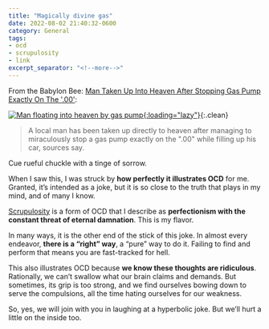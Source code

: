 ```yaml
---
title: "Magically divine gas"
date: 2022-08-02 21:40:32-0600
category: General
tags:
- ocd
- scrupulosity
- link
excerpt_separator: "<!--more-->" 
---
```


From the Babylon Bee: [Man Taken Up Into Heaven After Stopping Gas Pump Exactly On The '.00'](https://babylonbee.com/news/man-taken-up-into-heaven-after-stopping-gas-pump-exactly-on-the-00):

[![Man floating into heaven by gas pump](https://media.bennorris.com/images/posts/ocd-gas-pump.jpg){:loading="lazy"}](https://babylonbee.com/news/man-taken-up-into-heaven-after-stopping-gas-pump-exactly-on-the-00){:.clean}

> A local man has been taken up directly to heaven after managing to miraculously stop a gas pump exactly on the ".00" while filling up his car, sources say.

Cue rueful chuckle with a tinge of sorrow.

<!--more-->

When I saw this, I was struck by **how perfectly it illustrates OCD** for me. Granted, it’s intended as a joke, but it is so close to the truth that plays in my mind, and of many I know.

[Scrupulosity](https://bennorris.com/tags/scrupulosity/) is a form of OCD that I describe as **perfectionism with the constant threat of eternal damnation**. This is my flavor.

In many ways, it is the other end of the stick of this joke. In almost every endeavor, **there is a “right” way**, a “pure” way to do it. Failing to find and perform that means you are fast-tracked for hell.

This also illustrates OCD because **we know these thoughts are ridiculous**. Rationally, we can’t swallow what our brain claims and demands. But sometimes, its grip is too strong, and we find ourselves bowing down to serve the compulsions, all the time hating ourselves for our weakness.

So, yes, we will join with you in laughing at a hyperbolic joke. But we’ll hurt a little on the inside too.
